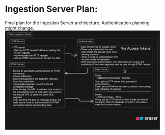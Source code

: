 # Ingestion Server Plan:
Final plan for the Ingestion Server architecture. Authentication planning might change.
![Ingestion Server Plan](/docs/img/Ingestion-Server.png)
